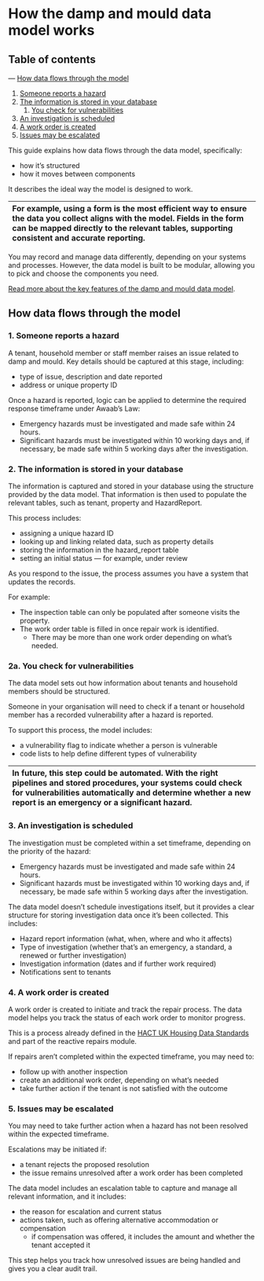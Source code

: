 # How the damp and mould data model works

## Table of contents

— [How data flows through the model](#how-data-flows-through-the-model)
1. [Someone reports a hazard](#1-someone-reports-a-hazard)  
2. [The information is stored in your database](#2-the-information-is-stored-in-your-database)  
   1. [You check for vulnerabilities](#2a-you-check-for-vulnerabilities)  
3. [An investigation is scheduled](#3-an-investigation-is-scheduled)  
4. [A work order is created](#4-a-work-order-is-created)  
5. [Issues may be escalated](#5-issues-may-be-escalated)

This guide explains how data flows through the data model, specifically:

* how it’s structured  
* how it moves between components

It describes the ideal way the model is designed to work.

| For example, using a form is the most efficient way to ensure the data you collect aligns with the model. Fields in the form can be mapped directly to the relevant tables, supporting consistent and accurate reporting. |
| :---- |

You may record and manage data differently, depending on your systems and processes. However, the data model is built to be modular, allowing you to pick and choose the components you need.

[Read more about the key features of the damp and mould data model](https://github.com/data-futurists/damp-and-mould-standards-concept/blob/main/guidance/Introducing%20Awaab's%20Law%20data%20model.md#key-features-of-the-data-model).

## How data flows through the model

### 1\. Someone reports a hazard

A tenant, household member or staff member raises an issue related to damp and mould. Key details should be captured at this stage, including:

* type of issue, description and date reported  
* address or unique property ID

Once a hazard is reported, logic can be applied to determine the required response timeframe under Awaab’s Law:

* Emergency hazards must be investigated and made safe within 24 hours.  
* Significant hazards must be investigated within 10 working days and, if necessary, be made safe within 5 working days after the investigation.

### 2\. The information is stored in your database

The information is captured and stored in your database using the structure provided by the data model. That information is then used to populate the relevant tables, such as tenant, property and HazardReport.

This process includes:

* assigning a unique hazard ID  
* looking up and linking related data, such as property details  
* storing the information in the hazard\_report table  
* setting an initial status — for example, under review

As you respond to the issue, the process assumes you have a system that updates the records.

For example:

* The inspection table can only be populated after someone visits the property.  
* The work order table is filled in once repair work is identified.  
  * There may be more than one work order depending on what’s needed.

### 2a. You check for vulnerabilities

The data model sets out how information about tenants and household members should be structured.

Someone in your organisation will need to check if a tenant or household member has a recorded vulnerability after a hazard is reported.

To support this process, the model includes:

* a vulnerability flag to indicate whether a person is vulnerable  
* code lists to help define different types of vulnerability

| In future, this step could be automated. With the right pipelines and stored procedures, your systems could check for vulnerabilities automatically and determine whether a new report is an emergency or a significant hazard. |
| :---- |

### 3\. An investigation is scheduled

The investigation must be completed within a set timeframe, depending on the priority of the hazard:

* Emergency hazards must be investigated and made safe within 24 hours.  
* Significant hazards must be investigated within 10 working days and, if necessary, be made safe within 5 working days after the investigation.

The data model doesn’t schedule investigations itself, but it provides a clear structure for storing investigation data once it’s been collected. This includes:

* Hazard report information (what, when, where and who it affects)  
* Type of investigation (whether that’s an emergency, a standard, a renewed or further investigation)  
* Investigation information (dates and if further work required)  
* Notifications sent to tenants

### 4\. A work order is created

A work order is created to initiate and track the repair process. The data model helps you track the status of each work order to monitor progress.

This is a process already defined in the [HACT UK Housing Data Standards](https://hact.org.uk/tools-and-services/uk-housing-data-standards/) and part of the reactive repairs module. 

If repairs aren’t completed within the expected timeframe, you may need to:

* follow up with another inspection  
* create an additional work order, depending on what’s needed  
* take further action if the tenant is not satisfied with the outcome

### 5\. Issues may be escalated

You may need to take further action when a hazard has not been resolved within the expected timeframe.

Escalations may be initiated if:

* a tenant rejects the proposed resolution  
* the issue remains unresolved after a work order has been completed

The data model includes an escalation table to capture and manage all relevant information, and it includes:

* the reason for escalation and current status  
* actions taken, such as offering alternative accommodation or compensation  
  * if compensation was offered, it includes the amount and whether the tenant accepted it

This step helps you track how unresolved issues are being handled and gives you a clear audit trail.

